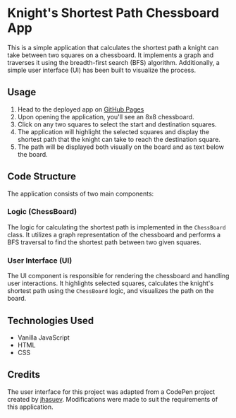 # Knight's Shortest Path Chessboard App

This is a simple application that calculates the shortest path a knight can take between two squares on a chessboard. It implements a graph and traverses it using the breadth-first search (BFS) algorithm. Additionally, a simple user interface (UI) has been built to visualize the process.

## Usage

1. Head to the deployed app on [GitHub Pages](https://anasamer056.github.io/chess-shortest-path/)
2. Upon opening the application, you'll see an 8x8 chessboard.
3. Click on any two squares to select the start and destination squares.
4. The application will highlight the selected squares and display the shortest path that the knight can take to reach the destination square.
5. The path will be displayed both visually on the board and as text below the board.

## Code Structure

The application consists of two main components:

### Logic (ChessBoard)

The logic for calculating the shortest path is implemented in the `ChessBoard` class. It utilizes a graph representation of the chessboard and performs a BFS traversal to find the shortest path between two given squares.

### User Interface (UI)

The UI component is responsible for rendering the chessboard and handling user interactions. It highlights selected squares, calculates the knight's shortest path using the `ChessBoard` logic, and visualizes the path on the board.

## Technologies Used

- Vanilla JavaScript
- HTML
- CSS

## Credits

The user interface for this project was adapted from a CodePen project created by [jhasuev](https://codepen.io/jhasuev/pen/pdByoK). Modifications were made to suit the requirements of this application.
